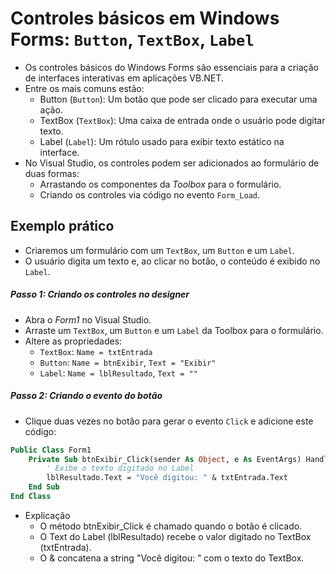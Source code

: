 # Controles básicos em Windows Forms: `Button`, `TextBox`, `Label`

- Os controles básicos do Windows Forms são essenciais para a criação de interfaces interativas em aplicações VB.NET. 
- Entre os mais comuns estão:
    - Button (`Button`): Um botão que pode ser clicado para executar uma ação.
    - TextBox (`TextBox`): Uma caixa de entrada onde o usuário pode digitar texto.
    - Label (`Label`): Um rótulo usado para exibir texto estático na interface.
- No Visual Studio, os controles podem ser adicionados ao formulário de duas formas:
    - Arrastando os componentes da *Toolbox* para o formulário.
    - Criando os controles via código no evento `Form_Load`.

## Exemplo prático

- Criaremos um formulário com um `TextBox`, um `Button` e um `Label`. 
- O usuário digita um texto e, ao clicar no botão, o conteúdo é exibido no `Label`.

##### Passo 1: Criando os controles no designer

- Abra o *Form1* no Visual Studio.
- Arraste um `TextBox`, um `Button` e um `Label` da Toolbox para o formulário.
- Altere as propriedades:
   - `TextBox`: `Name = txtEntrada`
   - `Button`: `Name = btnExibir`, `Text = "Exibir"`
   - `Label`: `Name = lblResultado`, `Text = ""`

##### Passo 2: Criando o evento do botão

- Clique duas vezes no botão para gerar o evento `Click` e adicione este código:

~~~vb
Public Class Form1
    Private Sub btnExibir_Click(sender As Object, e As EventArgs) Handles btnExibir.Click
        ' Exibe o texto digitado no Label
        lblResultado.Text = "Você digitou: " & txtEntrada.Text
    End Sub
End Class
~~~

- Explicação
    - O método btnExibir_Click é chamado quando o botão é clicado.
    - O Text do Label (lblResultado) recebe o valor digitado no TextBox (txtEntrada).
    - O & concatena a string "Você digitou: " com o texto do TextBox.
